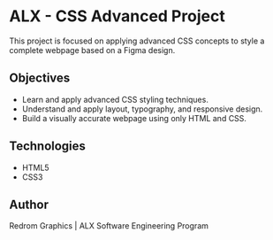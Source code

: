 # ALX - CSS Advanced Project

This project is focused on applying advanced CSS concepts to style a complete webpage based on a Figma design.

## Objectives

- Learn and apply advanced CSS styling techniques.
- Understand and apply layout, typography, and responsive design.
- Build a visually accurate webpage using only HTML and CSS.

## Technologies

- HTML5
- CSS3

## Author

Redrom Graphics | ALX Software Engineering Program
